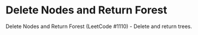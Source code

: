 # Delete Nodes and Return Forest

Delete Nodes and Return Forest (LeetCode #1110) - Delete and return trees.
